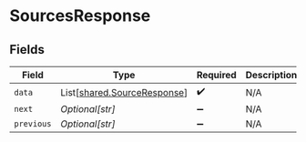 # SourcesResponse


## Fields

| Field                                                                | Type                                                                 | Required                                                             | Description                                                          |
| -------------------------------------------------------------------- | -------------------------------------------------------------------- | -------------------------------------------------------------------- | -------------------------------------------------------------------- |
| `data`                                                               | List[[shared.SourceResponse](../../models/shared/sourceresponse.md)] | :heavy_check_mark:                                                   | N/A                                                                  |
| `next`                                                               | *Optional[str]*                                                      | :heavy_minus_sign:                                                   | N/A                                                                  |
| `previous`                                                           | *Optional[str]*                                                      | :heavy_minus_sign:                                                   | N/A                                                                  |